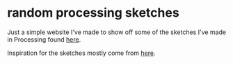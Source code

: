 # random processing sketches

Just a simple website I've made to show off some of the sketches I've made in Processing found [here](https://katherinekolman.github.io/processing-visualizations/).

Inspiration for the sketches mostly come from [here](https://www.openprocessing.org/).
